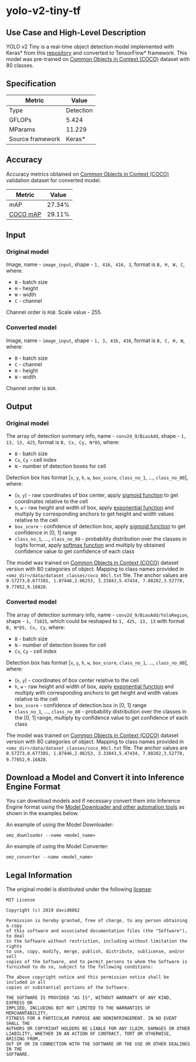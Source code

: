 # yolo-v2-tiny-tf

## Use Case and High-Level Description

YOLO v2 Tiny is a real-time object detection model implemented with Keras\* from this [repository](https://github.com/david8862/keras-YOLOv3-model-set) and converted to TensorFlow\* framework. This model was pre-trained on [Common Objects in Context (COCO)](https://cocodataset.org/#home) dataset with 80 classes.

## Specification

| Metric            | Value         |
|-------------------|---------------|
| Type              | Detection     |
| GFLOPs            | 5.424         |
| MParams           | 11.229        |
| Source framework  | Keras\*       |

## Accuracy

Accuracy metrics obtained on [Common Objects in Context (COCO)](https://cocodataset.org/#home) validation dataset for converted model.

| Metric                                                | Value   |
| ----------------------------------------------------- | --------|
| mAP                                                   | 27.34%  |
| [COCO mAP](https://cocodataset.org/#detection-eval)   | 29.11%  |

## Input

### Original model

Image, name - `image_input`, shape - `1, 416, 416, 3`, format is `B, H, W, C`, where:

- `B` - batch size
- `H` - height
- `W` - width
- `C` - channel

Channel order is `RGB`.
Scale value - 255.

### Converted model

Image, name - `image_input`, shape - `1, 3, 416, 416`, format is `B, C, H, W`, where:

- `B` - batch size
- `C` - channel
- `H` - height
- `W` - width

Channel order is `BGR`.

## Output

### Original model

The array of detection summary info, name - `conv2d_9/BiasAdd`,  shape - `1, 13, 13, 425`, format is `B, Cx, Cy, N*85`, where:

- `B` - batch size
- `Cx`, `Cy` - cell index
- `N` - number of detection boxes for cell

Detection box has format [`x`, `y`, `h`, `w`, `box_score`, `class_no_1`, ..., `class_no_80`], where:

- (`x`, `y`) - raw coordinates of box center, apply [sigmoid function](https://en.wikipedia.org/wiki/Sigmoid_function) to get coordinates relative to the cell
- `h`, `w` - raw height and width of box, apply [exponential function](https://en.wikipedia.org/wiki/Exponential_function) and multiply by corresponding anchors to get height and width values relative to the cell
- `box_score` - confidence of detection box, apply [sigmoid function](https://en.wikipedia.org/wiki/Sigmoid_function) to get confidence in [0, 1] range
- `class_no_1`, ..., `class_no_80` - probability distribution over the classes in logits format, apply [softmax function](https://en.wikipedia.org/wiki/Softmax_function) and multiply by obtained confidence value to get confidence of each class

The model was trained on [Common Objects in Context (COCO)](https://cocodataset.org/#home) dataset version with 80 categories of object. Mapping to class names provided in `<omz_dir>/data/dataset_classes/coco_80cl.txt` file.
The anchor values are `0.57273,0.677385, 1.87446,2.06253, 3.33843,5.47434, 7.88282,3.52778, 9.77052,9.16828`.

### Converted model

The array of detection summary info, name - `conv2d_9/BiasAdd/YoloRegion`,  shape - `1, 71825`, which could be reshaped to `1, 425, 13, 13` with format `B, N*85, Cx, Cy`, where:

- `B` - batch size
- `N` - number of detection boxes for cell
- `Cx`, `Cy` - cell index

Detection box has format [`x`, `y`, `h`, `w`, `box_score`, `class_no_1`, ..., `class_no_80`], where:

- (`x`, `y`) - coordinates of box center relative to the cell
- `h`, `w` - raw height and width of box, apply [exponential function](https://en.wikipedia.org/wiki/Exponential_function) and multiply with corresponding anchors to get height and width values relative to the cell
- `box_score` - confidence of detection box in [0, 1] range
- `class_no_1`, ..., `class_no_80` - probability distribution over the classes in the [0, 1] range, multiply by confidence value to get confidence of each class

The model was trained on [Common Objects in Context (COCO)](https://cocodataset.org/#home) dataset version with 80 categories of object. Mapping to class names provided in `<omz_dir>/data/dataset_classes/coco_80cl.txt` file.
The anchor values are `0.57273,0.677385, 1.87446,2.06253, 3.33843,5.47434, 7.88282,3.52778, 9.77052,9.16828`.

## Download a Model and Convert it into Inference Engine Format

You can download models and if necessary convert them into Inference Engine format using the [Model Downloader and other automation tools](../../../tools/model_tools/README.md) as shown in the examples below.

An example of using the Model Downloader:
```
omz_downloader --name <model_name>
```

An example of using the Model Converter:
```
omz_converter --name <model_name>
```

## Legal Information

The original model is distributed under the following
[license](https://raw.githubusercontent.com/david8862/keras-YOLOv3-model-set/master/LICENSE):

```
MIT License

Copyright (c) 2019 david8862

Permission is hereby granted, free of charge, to any person obtaining a copy
of this software and associated documentation files (the "Software"), to deal
in the Software without restriction, including without limitation the rights
to use, copy, modify, merge, publish, distribute, sublicense, and/or sell
copies of the Software, and to permit persons to whom the Software is
furnished to do so, subject to the following conditions:

The above copyright notice and this permission notice shall be included in all
copies or substantial portions of the Software.

THE SOFTWARE IS PROVIDED "AS IS", WITHOUT WARRANTY OF ANY KIND, EXPRESS OR
IMPLIED, INCLUDING BUT NOT LIMITED TO THE WARRANTIES OF MERCHANTABILITY,
FITNESS FOR A PARTICULAR PURPOSE AND NONINFRINGEMENT. IN NO EVENT SHALL THE
AUTHORS OR COPYRIGHT HOLDERS BE LIABLE FOR ANY CLAIM, DAMAGES OR OTHER
LIABILITY, WHETHER IN AN ACTION OF CONTRACT, TORT OR OTHERWISE, ARISING FROM,
OUT OF OR IN CONNECTION WITH THE SOFTWARE OR THE USE OR OTHER DEALINGS IN THE
SOFTWARE.
```
